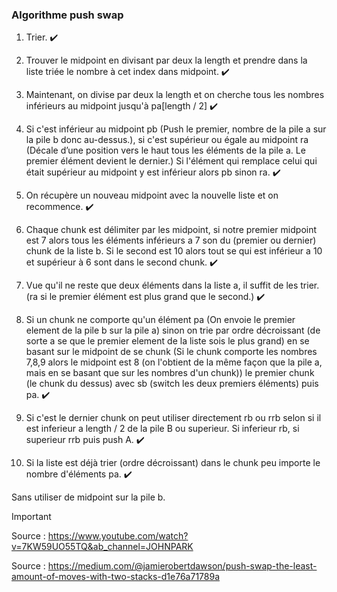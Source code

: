 ### Algorithme push swap

1. Trier. ✔️
2. Trouver le midpoint en divisant par deux la length et prendre dans la liste triée le nombre à cet index dans midpoint. ✔️
   
3. Maintenant, on divise par deux la length et on cherche tous les nombres inférieurs au midpoint jusqu'à pa[length / 2] ✔️
   
4. Si c'est inférieur au midpoint pb (Push le premier, nombre de la pile a sur la pile b donc au-dessus.), si c'est supérieur ou égale au midpoint ra (Décale d’une position vers le haut tous les éléments de la pile a. Le premier élément devient le dernier.)
Si l'élément qui remplace celui qui était supérieur au midpoint y est inférieur alors pb sinon ra. ✔️

5. On récupère un nouveau midpoint avec la nouvelle liste et on recommence. ✔️

6. Chaque chunk est délimiter par les midpoint, si notre premier midpoint est 7 alors tous les éléments inférieurs a 7 son du (premier ou dernier) chunk de la liste b. Si le second est 10 alors tout se qui est inférieur a 10 et supérieur à 6 sont dans le second chunk. ✔️

7. Vue qu'il ne reste que deux éléments dans la liste a, il suffit de les trier.
(ra si le premier élément est plus grand que le second.) ✔️

8. Si un chunk ne comporte qu'un élément pa (On envoie le premier element de la pile b sur la pile a) sinon on trie par ordre décroissant (de sorte a se que le premier element de la liste sois le plus grand) en se basant sur le midpoint de se chunk (Si le chunk comporte les nombres 7,8,9 alors le midpoint est 8 (on l'obtient de la même façon que la pile a, mais en se basant que sur les nombres d'un chunk)) le premier chunk (le chunk du dessus) avec sb (switch les deux premiers éléments) puis pa. ✔️

9. Si c'est le dernier chunk on peut utiliser directement rb ou rrb selon si il est inferieur a length / 2 de la pile B ou superieur. Si inferieur rb, si superieur rrb puis push A. ✔️

10. Si la liste est déjà trier (ordre décroissant) dans le chunk peu importe le nombre d'éléments pa. ✔️

Sans utiliser de midpoint sur la pile b.

> [!IMPORTANT]
> Source : https://www.youtube.com/watch?v=7KW59UO55TQ&ab_channel=JOHNPARK
> 
> Source : https://medium.com/@jamierobertdawson/push-swap-the-least-amount-of-moves-with-two-stacks-d1e76a71789a
